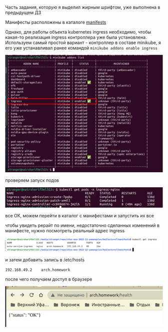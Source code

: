 Часть задания, которую я выделил жирным шрифтом, уже выполнена в предыдущем ДЗ

Манифесты расположены в каталоге [manifests](manifests)

Однако, для работы объекта kubernetes ingress необходимо, чтобы какая-то реализация ingress контроллера уже была установлена. Используем самый простой вариант - контроллер в составе minikube, я его уже устанавливал ранее командой `minikube addons enable ingress`

![img.png](img.png)

проверяем запуск подов

![img_1.png](img_1.png)

все ОК, можем перейти в каталог с манифестами и запустить их все

чтобы увидеть рерайт по имени, недостаточно сделанных изменений в манифесте, нужно посмотреть реальный адрес ingress

![img_2.png](img_2.png)

и затем добавить запись в /etc/hosts

`192.168.49.2    arch.homework`

после чего получаем доступ в браузере

![img_3.png](img_3.png)